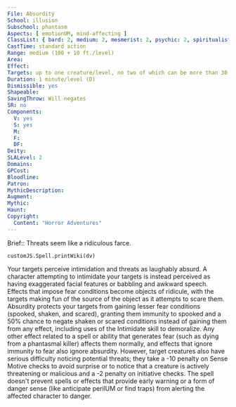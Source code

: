 ```yaml
---
File: Absurdity
School: illusion
Subschool: phantasm
Aspects: [ emotionUM, mind-affecting ]
ClassList: { bard: 2, medium: 2, mesmerist: 2, psychic: 2, spiritualist: 2 }
CastTime: standard action
Range: medium (100 + 10 ft./level)
Area: 
Effect: 
Targets: up to one creature/level, no two of which can be more than 30 ft. apart
Duration: 1 minute/level (D)
Dismissible: yes
Shapeable: 
SavingThrow: Will negates
SR: no
Components:
  V: yes
  S: yes
  M: 
  F: 
  DF: 
Deity: 
SLALevel: 2
Domains: 
GPCost: 
Bloodline: 
Patron: 
MythicDescription: 
Augment: 
Mythic: 
Haunt: 
Copyright:
  Content: "Horror Adventures"
---
```

Brief:: Threats seem like a ridiculous farce.

```dataviewjs
customJS.Spell.printWiki(dv)
```

Your targets perceive intimidation and threats as laughably absurd. A character attempting to intimidate your targets is instead perceived as having exaggerated facial features or babbling and awkward speech. Effects that impose fear conditions become objects of ridicule, with the targets making fun of the source of the object as it attempts to scare them.  Absurdity protects your targets from gaining lesser fear conditions (spooked, shaken, and scared), granting them immunity to spooked and a 50% chance to negate shaken or scared conditions instead of gaining them from any effect, including uses of the Intimidate skill to demoralize. Any other effect related to a spell or ability that generates fear (such as dying from a phantasmal killer) affects them normally, and effects that ignore immunity to fear also ignore absurdity.  However, target creatures also have serious difficulty noticing potential threats; they take a -10 penalty on Sense Motive checks to avoid surprise or to notice that a creature is actively threatening or malicious and a -2 penalty on initiative checks. The spell doesn't prevent spells or effects that provide early warning or a form of danger sense (like anticipate perilUM or find traps) from alerting the affected character to danger.
